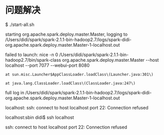 # 问题解决

$ ./start-all.sh

starting org.apache.spark.deploy.master.Master, logging to /Users/didi/spark/spark-2.1.1-bin-hadoop2.7/logs/spark-didi-org.apache.spark.deploy.master.Master-1-localhost.out

failed to launch: nice -n 0 /Users/didi/spark/spark-2.1.1-bin-hadoop2.7/bin/spark-class org.apache.spark.deploy.master.Master --host localhost --port 7077 --webui-port 8080

  	at sun.misc.Launcher$AppClassLoader.loadClass\(Launcher.java:301\)

  	at java.lang.ClassLoader.loadClass\(ClassLoader.java:247\)

full log in /Users/didi/spark/spark-2.1.1-bin-hadoop2.7/logs/spark-didi-org.apache.spark.deploy.master.Master-1-localhost.out

localhost: ssh: connect to host localhost port 22: Connection refused

localhost:sbin didi$  ssh localhost

ssh: connect to host localhost port 22: Connection refused





